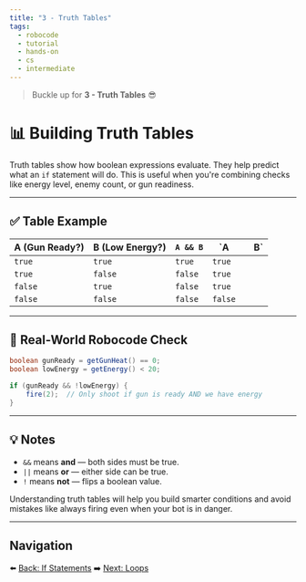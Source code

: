 ```yaml
---
title: "3 - Truth Tables"
tags:
  - robocode
  - tutorial
  - hands-on
  - cs
  - intermediate
---
```


> Buckle up for **3 - Truth Tables** 😎

# 📊 Building Truth Tables

Truth tables show how boolean expressions evaluate. They help predict what an `if` statement will do. This is useful when you're combining checks like energy level, enemy count, or gun readiness.

---

## ✅ Table Example

| A (Gun Ready?) | B (Low Energy?) | `A && B` | `A      |     | B`  |
| -------------- | --------------- | -------- | ------- | --- | --- |
| `true`         | `true`          | `true`   | `true`  |
| `true`         | `false`         | `false`  | `true`  |
| `false`        | `true`          | `false`  | `true`  |
| `false`        | `false`         | `false`  | `false` |

---

## 🧠 Real-World Robocode Check

```java
boolean gunReady = getGunHeat() == 0;
boolean lowEnergy = getEnergy() < 20;

if (gunReady && !lowEnergy) {
    fire(2);  // Only shoot if gun is ready AND we have energy
}
```

---

## 💡 Notes

- `&&` means **and** — both sides must be true.
- `||` means **or** — either side can be true.
- `!` means **not** — flips a boolean value.

Understanding truth tables will help you build smarter conditions and avoid mistakes like always firing even when your bot is in danger.

---

## Navigation

⬅️ [Back: If Statements](/robocode/Day-6/01_if_statements)
➡️ [Next: Loops](/robocode/Day-6/03_loops)
